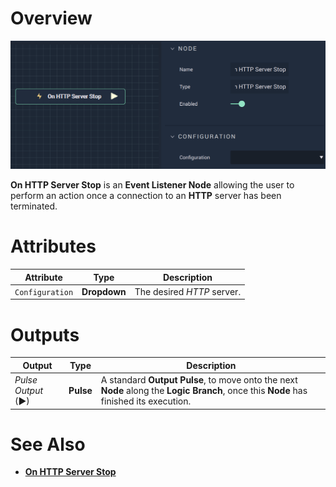 # Overview

![The On HTTP Server Stop Node.](../../../../.gitbook/assets/onhttpserverstop.png)

**On HTTP Server Stop** is an **Event Listener Node** allowing the user to perform an action once a connection to an **HTTP** server has been terminated.

# Attributes

|Attribute|Type|Description|
|---|---|---|
|`Configuration`|**Dropdown**|The desired *HTTP* server.|


# Outputs

|Output|Type|Description|
|---|---|---|
|*Pulse Output* (►)|**Pulse**|A standard **Output Pulse**, to move onto the next **Node** along the **Logic Branch**, once this **Node** has finished its execution.|

# See Also

* [**On HTTP Server Stop**](onhttpserverstop.md)

